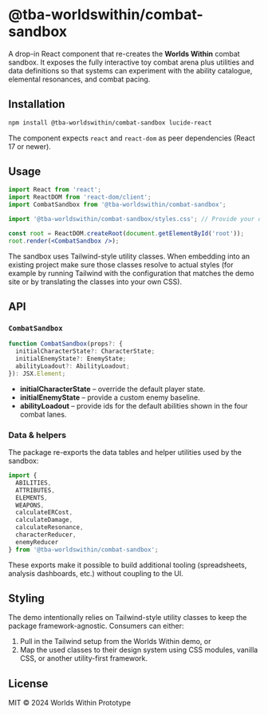 # @tba-worldswithin/combat-sandbox

A drop-in React component that re-creates the **Worlds Within** combat sandbox. It exposes the fully interactive toy combat arena plus
utilities and data definitions so that systems can experiment with the ability catalogue, elemental resonances, and combat pacing.

## Installation

```bash
npm install @tba-worldswithin/combat-sandbox lucide-react
```

The component expects `react` and `react-dom` as peer dependencies (React 17 or newer).

## Usage

```jsx
import React from 'react';
import ReactDOM from 'react-dom/client';
import CombatSandbox from '@tba-worldswithin/combat-sandbox';

import '@tba-worldswithin/combat-sandbox/styles.css'; // Provide your own Tailwind/TW-compat styles

const root = ReactDOM.createRoot(document.getElementById('root'));
root.render(<CombatSandbox />);
```

The sandbox uses Tailwind-style utility classes. When embedding into an existing project make sure those classes resolve to actual styles (for example by running Tailwind with the configuration that matches the demo site or by translating the classes into your own CSS).

## API

### `CombatSandbox`

```ts
function CombatSandbox(props?: {
  initialCharacterState?: CharacterState;
  initialEnemyState?: EnemyState;
  abilityLoadout?: AbilityLoadout;
}): JSX.Element;
```

* **initialCharacterState** – override the default player state.
* **initialEnemyState** – provide a custom enemy baseline.
* **abilityLoadout** – provide ids for the default abilities shown in the four combat lanes.

### Data & helpers

The package re-exports the data tables and helper utilities used by the sandbox:

```js
import {
  ABILITIES,
  ATTRIBUTES,
  ELEMENTS,
  WEAPONS,
  calculateERCost,
  calculateDamage,
  calculateResonance,
  characterReducer,
  enemyReducer
} from '@tba-worldswithin/combat-sandbox';
```

These exports make it possible to build additional tooling (spreadsheets, analysis dashboards, etc.) without coupling to the UI.

## Styling

The demo intentionally relies on Tailwind-style utility classes to keep the package framework-agnostic. Consumers can either:

1. Pull in the Tailwind setup from the Worlds Within demo, or
2. Map the used classes to their design system using CSS modules, vanilla CSS, or another utility-first framework.

## License

MIT © 2024 Worlds Within Prototype
